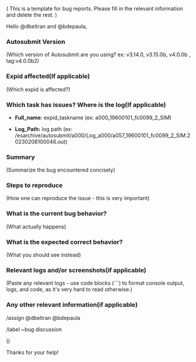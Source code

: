 
( This is a template for bug reports. Please fill in the relevant information and delete the rest. )

Hello @dbeltran and @bdepaula,

### Autosubmit Version

(Which version of Autosubmit are you using? ex: v3.14.0, v3.15.0b, v4.0.0b , tag:v4.0.0b2)

### Expid affected(If applicable)

(Which expid is affected?)

### Which task has issues? Where is the log(If applicable)

* **Full_name**: expid_taskname (ex: a000_19600101_fc0099_2_SIM)

* **Log_Path:** log path (ex: /esarchive/autosubmit/a000/Log_a000/a057_19600101_fc0099_2_SIM.20230208100046.out)

### Summary

(Summarize the bug encountered concisely)

### Steps to reproduce

(How one can reproduce the issue - this is very important)

### What is the current bug behavior?

(What actually happens)

### What is the expected correct behavior?

(What you should see instead)

### Relevant logs and/or screenshots(if applicable)

(Paste any relevant logs - use code blocks (```) to format console output, logs, and code, as
it's very hard to read otherwise.)

### Any other relevant information(if applicable)

/assign @dbeltran @bdepaula

/label ~bug discussion

()



Thanks for your help!

    
